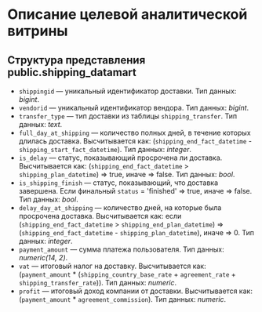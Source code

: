 # Описание целевой аналитической витрины

## Структура представления public.shipping_datamart

+ `shippingid` — уникальный идентификатор доставки. Тип данных: _bigint_.
+ `vendorid` — уникальный идентификатор вендора. Тип данных: _bigint_.
+ `transfer_type` — тип доставки из таблицы `shipping_transfer`. Тип данных: _text_.
+ `full_day_at_shipping` — количество полных дней, в течение которых длилась доставка. Высчитывается как: (`shipping_end_fact_datetime` - `shipping_start_fact_datetime`). Тип данных: _integer_.
+ `is_delay` — статус, показывающий просрочена ли доставка. Высчитывается как: (`shipping_end_fact_datetime` > `shipping_plan_datetime`) => true, иначе => false. Тип данных: _bool_.
+ `is_shipping_finish` — статус, показывающий, что доставка завершена. Если финальный `status` = 'finished' => true, иначе => false. Тип данных: _bool_.
+ `delay_day_at_shipping` — количество дней, на которые была просрочена доставка. Высчитывается как: если (`shipping_end_fact_datetime` > `shipping_end_plan_datetime`) => (`shipping_end_fact_datetime` - `shipping_plan_datetime`), иначе => 0. Тип данных: _integer_.
+ `payment_amount` — сумма платежа пользователя. Тип данных: _numeric(14, 2)_.
+ `vat` — итоговый налог на доставку. Высчитывается как: (`payment_amount` * (`shipping_country_base_rate` + `agreement_rate` + `shipping_transfer_rate`)). Тип данных: _numeric_.
+ `profit` — итоговый доход компании от доставки. Высчитывается как: (`payment_amount` * `agreement_commission`). Тип данных: _numeric_.
